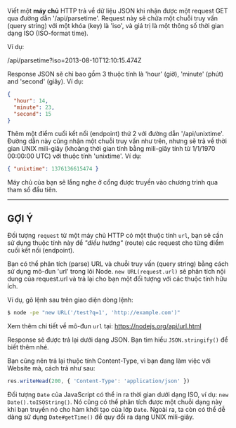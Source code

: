 Viết một **máy chủ** HTTP trả về dữ liệu JSON khi nhận được một request GET qua đường dẫn '/api/parsetime'. Request này sẽ chứa một chuỗi truy vấn (query string) với một khóa (key) là 'iso', và giá trị là một thông số thời gian dạng ISO (ISO-format time).

Ví dụ:

  /api/parsetime?iso=2013-08-10T12:10:15.474Z

Response JSON sẽ chỉ bao gồm 3 thuộc tính là 'hour' (giờ), 'minute' (phút) and 'second' (giây). Ví dụ:

```json
{
  "hour": 14,
  "minute": 23,
  "second": 15
}
```

Thêm một điểm cuối kết nối (endpoint) thứ 2 với đường dẫn '/api/unixtime'. Đường dẫn này cũng nhận một chuỗi truy vấn như trên, nhưng sẽ trả về thời gian UNIX mili-giây (khoảng thời gian tính bằng mili-giây tính từ 1/1/1970 00:00:00 UTC) với thuộc tính 'unixtime'. Ví dụ:

```json
{ "unixtime": 1376136615474 }
```

Máy chủ của bạn sẽ lắng nghe ở cổng được truyền vào chương trình qua tham số đầu tiên.

----------------------------------------------------------------------
## GỢI Ý

Đối tượng `request` từ một máy chủ HTTP có một  thuộc tính `url`, bạn sẽ cần sử dụng thuộc tính này để *"điều hướng"* (route) các request cho từng điểm cuối kết nối (endpoint).

Bạn có thể phân tích (parse) URL và chuỗi truy vấn (query string) bằng cách sử dụng mô-đun 'url' trong lõi Node. `new URL(request.url)` sẽ phân tích nội dung của request.url và trả lại cho bạn một đối tượng với các thuộc tính hữu ích.

Ví dụ, gõ lệnh sau trên giao diện dòng lệnh:

```sh
$ node -pe "new URL('/test?q=1', 'http://example.com')"
```

Xem thêm chi tiết về mô-đun `url` tại:
  https://nodejs.org/api/url.html

Response sẽ được trả lại dưới dạng JSON. Bạn tìm hiểu `JSON.stringify()` để biết thêm nhé.

Bạn cũng nên trả lại thuộc tính Content-Type, vì bạn đang làm việc với Website mà, cách trả như sau:

```js
res.writeHead(200, { 'Content-Type': 'application/json' })
```

Đối tượng `Date` của JavaScript có thể in ra thời gian dưới dạng ISO, ví dụ: `new Date().toISOString()`. Nó cũng có thể phân tích được một chuỗi dạng này khi bạn truyền nó cho hàm khởi tạo của lớp `Date`.  Ngoài ra, ta còn có thể dễ dàng sử dụng `Date#getTime()` để quy đổi ra dạng UNIX mili-giây.
